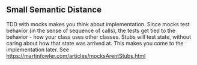 ## Small Semantic Distance

TDD with mocks makes you think about implementation. Since mocks test behavior (in the sense of sequence of calls), the tests get tied to the behavior - how your class uses other classes.
Stubs will test state, without caring about how that state was arrived at. This makes you come to the implementation later. 
See https://martinfowler.com/articles/mocksArentStubs.html
